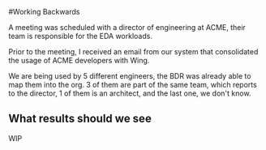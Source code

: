#Working Backwards

A meeting was scheduled with a director of engineering at ACME, their team is responsible for the EDA workloads.

Prior to the meeting, I received an email from our system that consolidated the usage of ACME developers with Wing.

We are being used by 5 different engineers, the BDR was already able to map them into the org. 3 of them are part of the same team, which reports to the director, 1 of them is an architect, and the last one, we don't know.

## What results should we see

WIP
